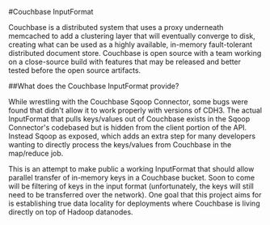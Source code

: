 #Couchbase InputFormat

Couchbase is a distributed system that uses a proxy underneath memcached to add a clustering layer that will eventually converge to disk, creating what can be used as a highly available, in-memory fault-tolerant distributed document store. Couchbase is open source with a team working on a close-source build with features that may be released and better tested before the open source artifacts. 

##What does the Couchbase InputFormat provide?

While wrestling with the Couchbase Sqoop Connector, some bugs were found that didn't allow it to work properly with versions of CDH3. The actual InputFormat that pulls keys/values out of Couchbase exists in the Sqoop Connector's codebased but is hidden from the client portion of the API. Instead Sqoop as exposed, which adds an extra step for many developers wanting to directly process the keys/values from Couchbase in the map/reduce job.

This is an attempt to make public a working InputFormat that should allow parallel transfer of in-memory keys in a Couchbase bucket. Soon to come will be filtering of keys in the input format (unfortunately, the keys will still need to be transferred over the network). One goal that this project aims for is establishing true data locality for deployments where Couchbase is living directly on top of Hadoop datanodes.
